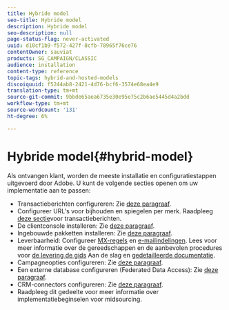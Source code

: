 ```yaml
---
title: Hybride model
seo-title: Hybride model
description: Hybride model
seo-description: null
page-status-flag: never-activated
uuid: d10cf1b9-f572-427f-8cfb-78965f76ce76
contentOwner: sauviat
products: SG_CAMPAIGN/CLASSIC
audience: installation
content-type: reference
topic-tags: hybrid-and-hosted-models
discoiquuid: f5244ab8-2421-4d76-bcf6-3574e68ea4e9
translation-type: tm+mt
source-git-commit: 9bbde65aea6735e30e95e75c2b6ae5445d4a2bdd
workflow-type: tm+mt
source-wordcount: '131'
ht-degree: 6%

---
```



# Hybride model{#hybrid-model}

Als ontvangen klant, worden de meeste installatie en configuratiestappen uitgevoerd door Adobe. U kunt de volgende secties openen om uw implementatie aan te passen:

* Transactieberichten configureren: Zie [deze paragraaf](../../message-center/using/transactional-messaging-architecture.md).
* Configureer URL&#39;s voor bijhouden en spiegelen per merk. Raadpleeg [deze sectie](../../message-center/using/configuring-multibranding.md)voor transactieberichten.
* De clientconsole installeren: Zie [deze paragraaf](../../installation/using/installing-the-client-console.md).
* Ingebouwde pakketten installeren: Zie [deze paragraaf](../../installation/using/installing-campaign-standard-packages.md).
* Leverbaarheid: Configureer [MX-regels](../../installation/using/email-deliverability.md#mx-configuration) en [e-mailindelingen](../../installation/using/email-deliverability.md#managing-email-formats). Lees voor meer informatie over de gereedschappen en de aanbevolen procedures voor [de levering de gids](../../delivery/using/deliverability-key-points.md) Aan de slag en [gedetailleerde documentatie](../../delivery/using/about-deliverability.md).
* Campagneopties configureren: Zie [deze paragraaf](../../installation/using/configuring-campaign-options.md).
* Een externe database configureren (Federated Data Access): Zie [deze paragraaf](../../installation/using/about-fda.md).
* CRM-connectors configureren: Zie [deze paragraaf](../../platform/using/crm-connectors.md).
* Raadpleeg dit gedeelte voor meer informatie over implementatiebeginselen [](../../installation/using/mid-sourcing-deployment.md)voor midsourcing.


